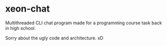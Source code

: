 # xeon-chat

Multithreaded CLI chat program made for a programming course task back in high school.

Sorry about the ugly code and architecture. xD
